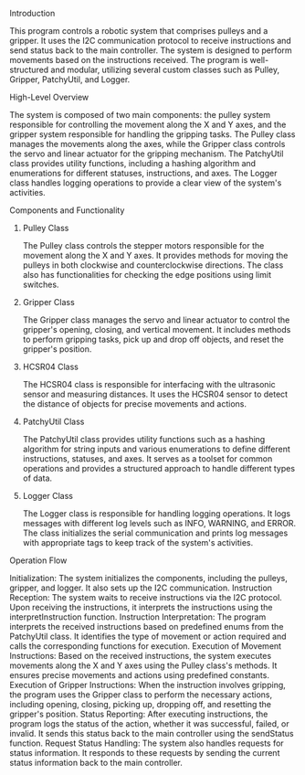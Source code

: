 Introduction

This program controls a robotic system that comprises pulleys and a gripper. It uses the I2C communication protocol to receive instructions and send status back to the main controller. The system is designed to perform movements based on the instructions received. The program is well-structured and modular, utilizing several custom classes such as Pulley, Gripper, PatchyUtil, and Logger.

High-Level Overview

The system is composed of two main components: the pulley system responsible for controlling the movement along the X and Y axes, and the gripper system responsible for handling the gripping tasks. The Pulley class manages the movements along the axes, while the Gripper class controls the servo and linear actuator for the gripping mechanism. The PatchyUtil class provides utility functions, including a hashing algorithm and enumerations for different statuses, instructions, and axes. The Logger class handles logging operations to provide a clear view of the system's activities.

Components and Functionality

1. Pulley Class

    The Pulley class controls the stepper motors responsible for the movement along the X and Y axes. It provides methods for moving the pulleys in both clockwise and counterclockwise directions. The class also has functionalities for checking the edge positions using limit switches.

2. Gripper Class

    The Gripper class manages the servo and linear actuator to control the gripper's opening, closing, and vertical movement. It includes methods to perform gripping tasks, pick up and drop off objects, and reset the gripper's position.

3. HCSR04 Class

    The HCSR04 class is responsible for interfacing with the ultrasonic sensor and measuring distances. It uses the HCSR04 sensor to detect the distance of objects for precise movements and actions.

4. PatchyUtil Class

    The PatchyUtil class provides utility functions such as a hashing algorithm for string inputs and various enumerations to define different instructions, statuses, and axes. It serves as a toolset for common operations and provides a structured approach to handle different types of data.

5. Logger Class

    The Logger class is responsible for handling logging operations. It logs messages with different log levels such as INFO, WARNING, and ERROR. The class initializes the serial communication and prints log messages with appropriate tags to keep track of the system's activities.

Operation Flow

Initialization: The system initializes the components, including the pulleys, gripper, and logger. It also sets up the I2C communication.
Instruction Reception: The system waits to receive instructions via the I2C protocol. Upon receiving the instructions, it interprets the instructions using the interpretInstruction function.
Instruction Interpretation: The program interprets the received instructions based on predefined enums from the PatchyUtil class. It identifies the type of movement or action required and calls the corresponding functions for execution.
Execution of Movement Instructions: Based on the received instructions, the system executes movements along the X and Y axes using the Pulley class's methods. It ensures precise movements and actions using predefined constants.
Execution of Gripper Instructions: When the instruction involves gripping, the program uses the Gripper class to perform the necessary actions, including opening, closing, picking up, dropping off, and resetting the gripper's position.
Status Reporting: After executing instructions, the program logs the status of the action, whether it was successful, failed, or invalid. It sends this status back to the main controller using the sendStatus function.
Request Status Handling: The system also handles requests for status information. It responds to these requests by sending the current status information back to the main controller.
